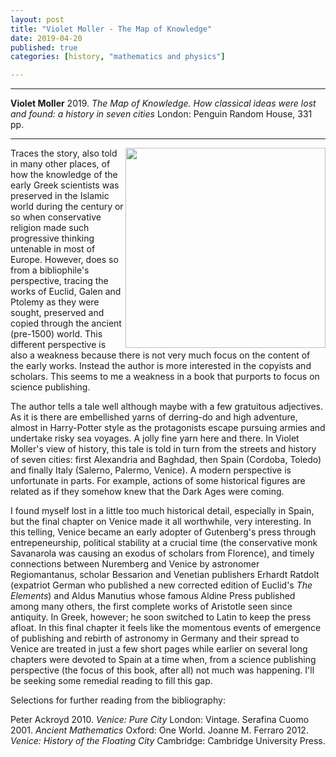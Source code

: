```yaml
---
layout: post
title: "Violet Moller - The Map of Knowledge"
date: 2019-04-20
published: true
categories: [history, "mathematics and physics"]

---
```



***
<b>Violet Moller</b> 2019. _The Map of Knowledge. How classical ideas were lost and found: a history in seven cities_ London: Penguin Random House, 331  pp.

***
<img align="right" width="320" src="https://images.penguinrandomhouse.com/cover/9780385541763" alt="">   

Traces the story, also told in many other places, of how the knowledge of the early Greek scientists was preserved in the Islamic world during the century or so when conservative religion made such progressive thinking untenable in most of Europe.  However, does so from a bibliophile's perspective, tracing the works  of Euclid, Galen and Ptolemy as they were sought, preserved and copied through the ancient (pre-1500) world.  This different perspective is also a weakness because there is not very much focus on the content of the early works.  Instead the author is  more interested in the copyists and scholars.  This seems to me a weakness in a book that purports to focus on science publishing.

The author tells a tale well although maybe with a few gratuitous adjectives.  As it is there are embellished yarns of derring-do and high adventure, almost in Harry-Potter style as the protagonists escape pursuing armies and undertake risky sea voyages.  A jolly fine yarn here and there.  In Violet Moller's view of history, this tale is told in turn from the streets and history of seven cities: first Alexandria and Baghdad, then Spain (Cordoba, Toledo) and finally Italy (Salerno, Palermo, Venice). A modern perspective is unfortunate in parts.  For example, actions of some historical figures are related as if they somehow knew that the Dark Ages were coming.

I found myself lost in a little too much historical detail, especially in Spain, but the final chapter on Venice made it all worthwhile, very interesting.  In this telling, Venice became an early adopter of Gutenberg's press through entrepeneurship, political stability at a crucial time (the conservative monk Savanarola was causing an exodus of scholars from Florence), and timely connections between Nuremberg and Venice by astronomer Regiomantanus, scholar Bessarion and Venetian publishers Erhardt Ratdolt (expatriot German who published a new corrected edition of Euclid's _The Elements_) and Aldus Manutius whose famous Aldine Press published among many others, the first complete works of Aristotle seen since antiquity.  In Greek, however; he soon switched to Latin to keep the press afloat.  In this final chapter it feels like the momentous events of emergence of publishing and rebirth of astronomy in Germany and their spread to Venice are treated in just a few short pages while earlier on several long chapters were devoted to Spain at a time when, from a science publishing perspective (the focus of this book, after all) not much was happening.  I'll be seeking some remedial reading to fill this gap. 

Selections for further reading from the bibliography: 

 Peter Ackroyd 2010. _Venice: Pure City_  London: Vintage. 
 Serafina Cuomo 2001. _Ancient Mathematics_ Oxford: One World.
 Joanne M. Ferraro 2012. _Venice: History of the Floating City_ Cambridge: Cambridge University Press.
